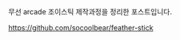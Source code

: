 
무선 arcade 조이스틱 제작과정을 정리한 포스트입니다.


https://github.com/socoolbear/feather-stick

<script src="https://gist.github.com/socoolbear/7a8d509666d8b6f99885103f3e0064c0.js"></script>
